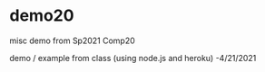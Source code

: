 # demo20
misc demo from Sp2021 Comp20

demo / example from class (using node.js and heroku) -4/21/2021
